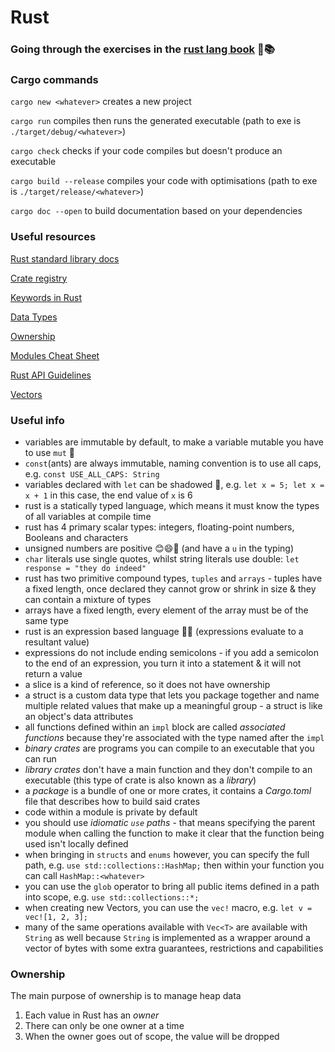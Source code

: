 # Rust

### Going through the exercises in the [rust lang book](https://doc.rust-lang.org/book/) 🦀📚

### Cargo commands

`cargo new <whatever>` creates a new project

`cargo run` compiles then runs the generated executable (path to exe is `./target/debug/<whatever>`)

`cargo check` checks if your code compiles but doesn't produce an executable

`cargo build --release` compiles your code with optimisations (path to exe is `./target/release/<whatever>`)

`cargo doc --open` to build documentation based on your dependencies


### Useful resources

[Rust standard library docs](https://doc.rust-lang.org/stable/std/prelude/index.html#modules)

[Crate registry](https://crates.io/)

[Keywords in Rust](https://doc.rust-lang.org/stable/book/appendix-01-keywords.html)

[Data Types](https://doc.rust-lang.org/stable/book/ch03-02-data-types.html)

[Ownership](https://doc.rust-lang.org/stable/book/ch04-01-what-is-ownership.html)

[Modules Cheat Sheet](https://doc.rust-lang.org/stable/book/ch07-02-defining-modules-to-control-scope-and-privacy.html)

[Rust API Guidelines](https://rust-lang.github.io/api-guidelines/)

[Vectors](https://doc.rust-lang.org/stable/nomicon/vec/vec.html)

### Useful info 

- variables are immutable by default, to make a variable mutable you have to use `mut` 🐶
- `const`(ants) are always immutable, naming convention is to use all caps, e.g. `const USE_ALL_CAPS: String`
- variables declared with `let` can be shadowed 👻, e.g. `let x = 5; let x = x + 1` in this case, the end value of `x` is 6 
- rust is a statically typed language, which means it must know the types of all variables at compile time
- rust has 4 primary scalar types: integers, floating-point numbers, Booleans and characters
- unsigned numbers are positive 😊😄🤗 (and have a `u` in the typing)
- `char` literals use single quotes, whilst string literals use double: `let response = "they do indeed"`
- rust has two primitive compound types, `tuples` and `arrays` - tuples have a fixed length, once declared they cannot grow or shrink in size & they can contain a mixture of types
- arrays have a fixed length, every element of the array must be of the same type
- rust is an expression based language 👄💬 (expressions evaluate to a resultant value)
- expressions do not include ending semicolons - if you add a semicolon to the end of an expression, you turn it into a statement & it will not return a value
- a slice is a kind of reference, so it does not have ownership
- a struct is a custom data type that lets you package together and name multiple related values that make up a meaningful group - a struct is like an object's data attributes
- all functions defined within an `impl` block are called *associated functions* because they're associated with the type named after the `impl`
- *binary crates* are programs you can compile to an executable that you can run
- *library crates* don't have a main function and they don't compile to an executable (this type of crate is also known as a *library*)
- a *package* is a bundle of one or more crates, it contains a *Cargo.toml* file that describes how to build said crates
- code within a module is private by default
- you should use *idiomatic `use` paths* - that means specifying the parent module when calling the function to make it clear that the function being used isn't locally defined
- when bringing in `structs` and `enums` however, you can specify the full path, e.g. `use std::collections::HashMap;` then within your function you can call `HashMap::<whatever>`
- you can use the `glob` operator to bring all public items defined in a path into scope, e.g. `use std::collections::*;`
- when creating new Vectors, you can use the `vec!` macro, e.g. `let v = vec![1, 2, 3];`
- many of the same operations available with `Vec<T>` are available with `String` as well because `String` is implemented as a wrapper around a vector of bytes with some extra guarantees, restrictions and capabilities

### Ownership

The main purpose of ownership is to manage heap data

1. Each value in Rust has an *owner*
2. There can only be one owner at a time
3. When the owner goes out of scope, the value will be dropped
